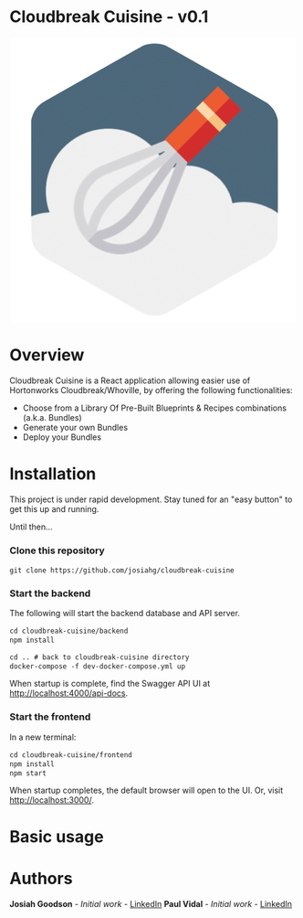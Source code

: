 # Cloudbreak Cuisine - v0.1
<div align="center">
<img src="https://github.com/paulvid/cloudbreak-cuisine-frontend/raw/master/src/assets/img/brand/small_logo.png" width="500" height="500" align="middle">
</div>

# Overview

Cloudbreak Cuisine is a React application allowing easier use of Hortonworks Cloudbreak/Whoville, by offering the following functionalities:
* Choose from a Library Of Pre-Built Blueprints & Recipes combinations (a.k.a. Bundles)
* Generate your own Bundles
* Deploy your Bundles

# Installation

This project is under rapid development. Stay tuned for an "easy button" to get this up and running.

Until then...

### Clone this repository

```
git clone https://github.com/josiahg/cloudbreak-cuisine
```

### Start the backend

The following will start the backend database and API server.

```
cd cloudbreak-cuisine/backend
npm install
```

```
cd .. # back to cloudbreak-cuisine directory
docker-compose -f dev-docker-compose.yml up
```

When startup is complete, find the Swagger API UI at [http://localhost:4000/api-docs](http://localhost:4000/api-docs).

### Start the frontend

In a new terminal:

```
cd cloudbreak-cuisine/frontend
npm install
npm start
```

When startup completes, the default browser will open to the UI. Or, visit [http://localhost:3000/](http://localhost:3000/).


# Basic usage


# Authors

**Josiah Goodson** - *Initial work* - [LinkedIn](https://www.linkedin.com/in/josiahgoodson/)
**Paul Vidal** - *Initial work* - [LinkedIn](https://www.linkedin.com/in/paulvid/)
